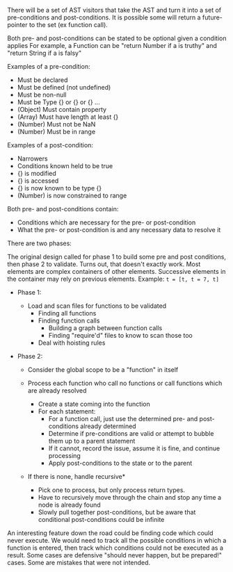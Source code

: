 There will be a set of AST visitors that take the AST and turn it into a set of pre-conditions and post-conditions.
It is possible some will return a future-pointer to the set (ex function call).

Both pre- and post-conditions can be stated to be optional given a condition applies
For example, a Function can be "return Number if a is truthy" and "return String if a is falsy"

Examples of a pre-condition:
- Must be declared
- Must be defined (not undefined)
- Must be non-null
- Must be Type {} or {} or {} ...
- (Object) Must contain property
- (Array) Must have length at least {}
- (Number) Must not be NaN
- (Number) Must be in range

Examples of a post-condition:
- Narrowers
- Conditions known held to be true
- {} is modified
- {} is accessed
- {} is now known to be type {}
- (Number) is now constrained to range

Both pre- and post-conditions contain:
- Conditions which are necessary for the pre- or post-condition
- What the pre- or post-condition is and any necessary data to resolve it

There are two phases:

The original design called for phase 1 to build some pre and post conditions, then phase 2 to validate.
Turns out, that doesn't exactly work.
Most elements are complex containers of other elements. Successive elements in the container may rely on previous elements.
Example: `t = [t, t = 7, t]`

- Phase 1:
  - Load and scan files for functions to be validated
    - Finding all functions
    - Finding function calls
      - Building a graph between function calls
      - Finding "require'd" files to know to scan those too
    - Deal with hoisting rules

- Phase 2:
  - Consider the global scope to be a "function" in itself
  - Process each function who call no functions or call functions which are already resolved
    - Create a state coming into the function
    - For each statement:
      - For a function call, just use the determined pre- and post-conditions already determined
      - Determine if pre-conditions are valid or attempt to bubble them up to a parent statement
      - If it cannot, record the issue, assume it is fine, and continue processing
      - Apply post-conditions to the state or to the parent

  - If there is none, handle recursive*
    - Pick one to process, but only process return types.
    - Have to recursively move through the chain and stop any time a node is already found
    - Slowly pull together post-conditions, but be aware that conditional post-conditions could be infinite

An interesting feature down the road could be finding code which could never execute.
We would need to track all the possible conditions in which a function is entered,
  then track which conditions could not be executed as a result.
Some cases are defensive "should never happen, but be prepared!" cases.
Some are mistakes that were not intended.
